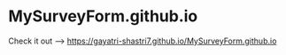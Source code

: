 # MySurveyForm.github.io
Check it out --> https://gayatri-shastri7.github.io/MySurveyForm.github.io
